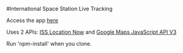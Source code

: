 #International Space Station Live Tracking

Access the app [here](http://exonar.herokuapp.com/)

Uses 2 APIs: [ISS Location Now](http://open-notify.org/Open-Notify-API/ISS-Location-Now/) and [Google Maps JavaScript API V3](https://developers.google.com/maps/documentation/javascript/reference/)

Run 'npm-install' when you clone.